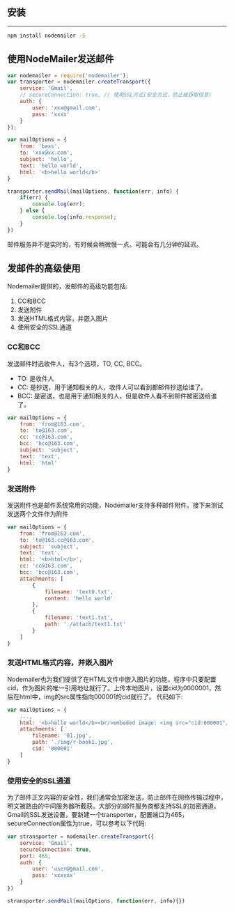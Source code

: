 ## 安装
***

```bash
npm install nodemailer -S
```

## 使用NodeMailer发送邮件

```javascript
var nodemailer = require('nodemailer');
var transporter = nodemailer.createTransport({
	service: 'Gmail',
	// secureConnection: true, // 使用SSL方式(安全方式，防止被窃取信息)
	auth: {
		user: 'xxx@gmail.com',
		pass: 'xxxx'
	}
});

var mailOptions = {
	from: 'bass',
	to: 'xxx@xx.com',
	subject: 'hello',
	text: 'hello world',
	html: '<b>hello world</b>'
}

transporter.sendMail(mailOptions, function(err, info) {
	if(err) {
		console.log(err);
	} else {
		console.log(info.response);
	}
})
```

邮件服务并不是实时的，有时候会稍微慢一点。可能会有几分钟的延迟。


## 发邮件的高级使用

Nodemailer提供的，发邮件的高级功能包括:
1. CC和BCC
2. 发送附件
3. 发送HTML格式内容，并嵌入图片
4. 使用安全的SSL通道

### CC和BCC
发送邮件时选收件人，有3个选项，TO, CC, BCC。
* TO: 是收件人
* CC: 是抄送，用于通知相关的人，收件人可以看到都邮件抄送给谁了。
* BCC: 是密送，也是用于通知相关的人，但是收件人看不到邮件被密送给谁了。

```javascript
var mailOptions = {
	from: 'from@163.com',
	to: 'to@163.com',
	cc: 'cc@163.com',
	bcc: 'bcc@163.com',
	subject: 'subject',
	text: 'text',
	html: 'html'	
}
```

### 发送附件
发送附件也是邮件系统常用的功能，Nodemailer支持多种邮件附件。接下来测试发送两个文件作为附件

```javascript
var mailOptions = {
	from: 'from@163.com',
	to: 'to@163.cc@163.com',
	subject: 'subject',
	text: 'text',
	html: '<b>html</b>',
	cc: 'cc@163.com',
	bcc: 'bcc@163.com',
	attachments: [
		{
			filename: 'text0.txt',
			content: 'hello world'
		},
		{
			filename: 'text1.txt',
			path: './attach/text1.txt'
		}
	]
}
```

### 发送HTML格式内容，并嵌入图片
Nodemailer也为我们提供了在HTML文件中嵌入图片的功能，程序中只要配置cid，作为图片的唯一引用地址就行了。上传本地图片，设置cid为0000001，然后在html中，img的src属性指向000001的cid就行了。
代码如下:

```javascript
var mailOptions = {
	...,
	html: '<b>hello world</b><br/>embeded image: <img src="cid:000001"/>',
	attachments: [
		filename: '01.jpg',
		path: './img/r-book1.jpg',
		cid: '000001'
	]
}
```

### 使用安全的SSL通道
为了邮件正文内容的安全性，我们通常会加密发送，防止邮件在网络传输过程中，明文被路由的中间服务器所截获。大部分的邮件服务商都支持SSL的加密通道。
Gmail的SSL发送设置，要新建一个transporter，配置端口为465，secureConnection属性为true，可以参考以下代码:

```javascript
var stransporter = nodemailer.createTransport({
	service: 'Gmail',
	secureConnection: true,
	port: 465,
	auth: {
		user: 'user@gmail.com',
		pass: 'xxxxxx'
	}
})

stransporter.sendMail(mailOptions, function(err, info){})
```	